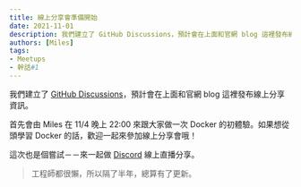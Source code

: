 ```yaml
---
title: 線上分享會準備開始
date: 2021-11-01
description: 我們建立了 GitHub Discussions，預計會在上面和官網 blog 這裡發布線上分享資訊。
authors: [Miles]
tags:
- Meetups
- 幹話#1
---
```


我們建立了 [GitHub Discussions](https://github.com/ganhuaking/meetups/discussions)，預計會在上面和官網 blog 這裡發布線上分享資訊。

<!--truncate-->

首先會由 Miles 在 11/4 晚上 22:00 來跟大家做一次 Docker 的初體驗。如果想從頭學習 Docker 的話，歡迎一起來參加線上分享會哦！

這次也是個嘗試－－來一起做 [Discord](https://discord.io/ganhuaking) 線上直播分享。

> 工程師都很懶，所以隔了半年，總算有了更新。
